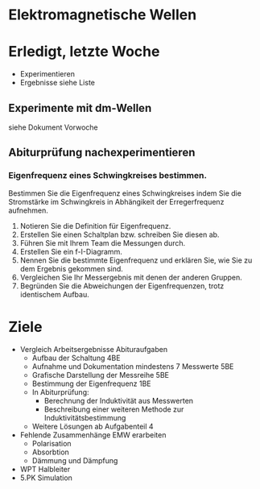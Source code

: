 Elektromagnetische Wellen
===========================

# Erledigt, letzte Woche

- Experimentieren
- Ergebnisse siehe Liste

## Experimente mit dm-Wellen

siehe Dokument Vorwoche

## Abiturprüfung nachexperimentieren

### Eigenfrequenz eines Schwingkreises bestimmen.

Bestimmen Sie die Eigenfrequenz eines Schwingkreises indem Sie die Stromstärke im Schwingkreis in Abhängikeit der Erregerfrequenz aufnehmen. 

1. Notieren Sie die Definition für Eigenfrequenz.
2. Erstellen Sie einen Schaltplan bzw. schreiben Sie diesen ab.
2. Führen Sie mit Ihrem Team die Messungen durch.
3. Erstellen Sie ein f-I-Diagramm.
4. Nennen Sie die bestimmte Eigenfrequenz und erklären Sie, wie Sie zu dem Ergebnis gekommen sind.
5. Vergleichen Sie Ihr Messergebnis mit denen der anderen Gruppen.
6. Begründen Sie die Abweichungen der Eigenfrequenzen, trotz identischem Aufbau.

# Ziele

- Vergleich Arbeitsergebnisse Abituraufgaben
    - Aufbau der Schaltung 4BE
    - Aufnahme und Dokumentation mindestens 7 Messwerte 5BE
    - Grafische Darstellung der Messreihe 5BE
    - Bestimmung der Eigenfrequenz 1BE
    - In Abiturprüfung:
        - Berechnung der Induktivität aus Messwerten
        - Beschreibung einer weiteren Methode zur Induktivitätsbestimmung
    - Weitere Lösungen ab Aufgabenteil 4
- Fehlende Zusammenhänge EMW erarbeiten
    - Polarisation
    - Absorbtion
    - Dämmung und Dämpfung
- WPT Halbleiter
- 5.PK Simulation

